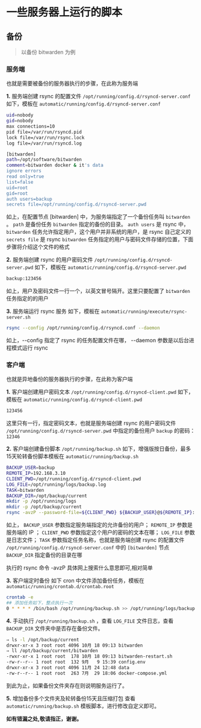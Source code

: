 # 一些服务器上运行的脚本

## 备份

> 以备份 bitwarden 为例

### 服务端
也就是需要被备份的服务器执行的步骤，在此称为服务端

**1.** 服务端创建 rsync 的配置文件 `/opt/running/config.d/rsyncd-server.conf`
如下，模板在 `automatic/running/config.d/rsyncd-server.conf`

```bash
uid=nobody
gid=nobody
max connections=10
pid file=/var/run/rsyncd.pid
lock file=/var/run/rsync.lock
log file=/var/run/rsyncd.log

[bitwarden]
path=/opt/software/bitwarden
comment=bitwarden docker & it's data
ignore errors
read only=true
list=false
uid=root
gid=root
auth users=backup
secrets file=/opt/running/config.d/rsyncd-server.pwd
```
如上，在配置节点 [bitwarden] 中，为服务端指定了一个备份任务叫 `bitwarden` 。
`path` 是备份任务 `bitwarden` 指定的备份的目录。
`auth users` 是 rsync 中，`bitwarden` 任务允许指定用户，这个用户并非系统的用户，是 rsync 自己定义的
`secrets file` 是 rsync `bitwarden` 任务指定的用户与密码文件存储的位置，下面步骤将介绍这个文件的格式

**2.** 服务端创建 rsync 的用户密码文件 `/opt/running/config.d/rsyncd-server.pwd`
如下，模板在 `automatic/running/config.d/rsyncd-server.pwd`

```bash
backup:123456
```
如上，用户及密码文件一行一个，以英文冒号隔开。这里只要配置了 `bitwarden` 任务指定的的用户

**3.** 服务端运行 rsync 服务
如下，模板在 `automatic/running/execute/rsync-server.sh`

```bash
rsync --config /opt/running/config.d/rsyncd.conf --daemon
```

如上，--config 指定了 rsync 的任务配置文件在哪， --daemon 参数是以后台进程模式运行 rsync

### 客户端
也就是异地备份的服务器执行的步骤，在此称为客户端

**1.** 客户端创建用户密码文本 `/opt/running/config.d/rsyncd-client.pwd`
如下，模板在 `automatic/running/config.d/rsyncd-client.pwd`

```bash
123456
```
这里只有一行，指定密码文本，也就是服务端创建 rsync 的用户密码文件 `/opt/running/config.d/rsyncd-server.pwd`
中指定的备份用户 `backup` 的密码：`12346`

**2.** 客户端创建备份脚本 `/opt/running/backup.sh`
如下，增强版按日备份，最多15天轮转备份脚本模板在 `automatic/running/backup.sh`
```bash
BACKUP_USER=backup
REMOTE_IP=192.168.3.10
CLIENT_PWD=/opt/running/config.d/rsyncd-client.pwd
LOG_FILE=/opt/running/logs/backup.log
TASK=bitwarden
BACKUP_DIR=/opt/backup/current
mkdir -p /opt/running/logs
mkdir -p /opt/backup/current
rsync -avzP --password-file=${CLIENT_PWD} ${BACKUP_USER}@${REMOTE_IP}::${TASK} ${BACKUP_DIR}/${TASK}/ >> ${LOG_FILE} 2>&1
```
如上，
`BACKUP_USER` 参数指定服务端指定的允许备份的用户；
`REMOTE_IP` 参数是服务端的 IP ；
`CLIENT_PWD` 参数指定这个用户的密码的文本在哪；
`LOG_FILE` 参数是日志文件；
`TASK` 参数指定任务名称，也就是服务端创建 rsync 的配置文件 `/opt/running/config.d/rsyncd-server.conf` 中的 `[bitwarden]` 节点
`BACKUP_DIR` 指定备份的目录在哪

执行的 rsync 命令 -avzP 具体网上搜索什么意思即可,相对简单

**3.** 客户端定时备份
如下 cron 中文件添加备份任务，模板在 `automatic/running/crontab.d/crontab.root`
```bash
crontab -e
## 添加任务如下，整点执行一次
0 * * * * /bin/bash /opt/running/backup.sh >> /opt/running/logs/backup.log 2>&1
```

**4.** 手动执行 `/opt/running/backup.sh` ，查看 `LOG_FILE` 文件日志，查看 `BACKUP_DIR` 文件夹中是否存在备份文件。
```bash
⇒ ls -l /opt/backup/current
drwxr-xr-x 3 root root 4096 10月 18 09:13 bitwarden
⇒ ll /opt/backup/current/bitwarden
-rwxr-xr-x 1 root root  178 10月 18 09:13 bitwarden-restart.sh
-rw-r--r-- 1 root root  132 9月   9 15:39 config.env
drwxr-xr-x 3 root root 4096 11月 24 12:48 data
-rw-r--r-- 1 root root  263 7月  29 18:06 docker-compose.yml
```
到此为止，如果备份文件夹存在则说明服务运行了。

**5.** 增加备份多个文件夹及轮转备份15天且压缩打包
查看 `automatic/running/backup.sh` 模板脚本，进行修改自定义即可。

**如有错漏之处,敬请指正，谢谢。**
